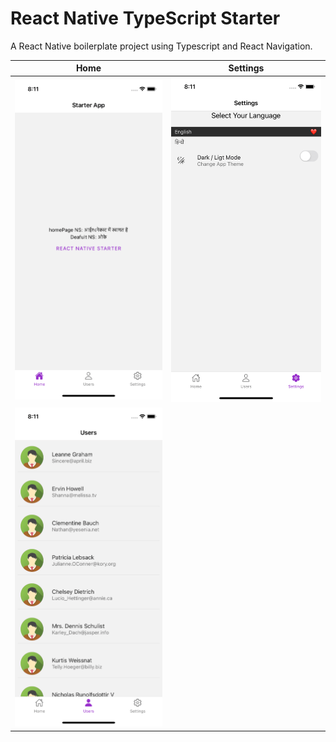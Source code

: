 # React Native TypeScript Starter
A React Native boilerplate project using Typescript and React Navigation.
 
 
 
 Home             |  Settings
:-------------------------:|:-------------------------:
<img src="appImages/home.png" width="300px" />  |  <img src="appImages/settings.png" width="300px" />
|<img src="appImages/users.png" width="300px" />
